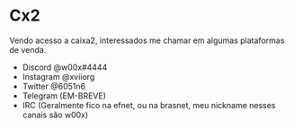 # Cx2
Vendo acesso a caixa2, interessados me chamar em algumas plataformas de venda.

- Discord @w00x#4444
- Instagram @xviiorg
- Twitter @6051n6
- Telegram (EM-BREVE)
- IRC (Geralmente fico na efnet, ou na brasnet, meu nickname nesses canais são w00x)
